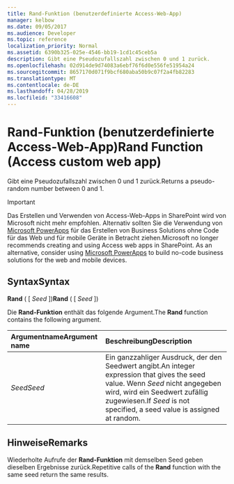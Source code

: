 ```yaml
---
title: Rand-Funktion (benutzerdefinierte Access-Web-App)
manager: kelbow
ms.date: 09/05/2017
ms.audience: Developer
ms.topic: reference
localization_priority: Normal
ms.assetid: 6390b325-025e-4546-bb19-1cd1c45ceb5a
description: Gibt eine Pseudozufallszahl zwischen 0 und 1 zurück.
ms.openlocfilehash: 02d914de9d74083a6ebf76f6d0e556fe51954a24
ms.sourcegitcommit: 8657170d071f9bcf680aba50b9c07f2a4fb82283
ms.translationtype: MT
ms.contentlocale: de-DE
ms.lasthandoff: 04/28/2019
ms.locfileid: "33416608"
---
```

# <a name="rand-function-access-custom-web-app"></a><span data-ttu-id="bbb34-103">Rand-Funktion (benutzerdefinierte Access-Web-App)</span><span class="sxs-lookup"><span data-stu-id="bbb34-103">Rand Function (Access custom web app)</span></span>

<span data-ttu-id="bbb34-104">Gibt eine Pseudozufallszahl zwischen 0 und 1 zurück.</span><span class="sxs-lookup"><span data-stu-id="bbb34-104">Returns a pseudo-random number between 0 and 1.</span></span>
  
> [!IMPORTANT]
> <span data-ttu-id="bbb34-p101">Das Erstellen und Verwenden von Access-Web-Apps in SharePoint wird von Microsoft nicht mehr empfohlen. Alternativ sollten Sie die Verwendung von [Microsoft PowerApps](https://powerapps.microsoft.com/en-us/) für das Erstellen von Business Solutions ohne Code für das Web und für mobile Geräte in Betracht ziehen.</span><span class="sxs-lookup"><span data-stu-id="bbb34-p101">Microsoft no longer recommends creating and using Access web apps in SharePoint. As an alternative, consider using [Microsoft PowerApps](https://powerapps.microsoft.com/en-us/) to build no-code business solutions for the web and mobile devices.</span></span> 
  
## <a name="syntax"></a><span data-ttu-id="bbb34-107">Syntax</span><span class="sxs-lookup"><span data-stu-id="bbb34-107">Syntax</span></span>

 <span data-ttu-id="bbb34-108">**Rand** ( [  *Seed*  ])</span><span class="sxs-lookup"><span data-stu-id="bbb34-108">**Rand** ( [  *Seed*  ])</span></span> 
  
<span data-ttu-id="bbb34-109">Die **Rand-Funktion** enthält das folgende Argument.</span><span class="sxs-lookup"><span data-stu-id="bbb34-109">The **Rand** function contains the following argument.</span></span> 
  
|<span data-ttu-id="bbb34-110">**Argumentname**</span><span class="sxs-lookup"><span data-stu-id="bbb34-110">**Argument name**</span></span>|<span data-ttu-id="bbb34-111">**Beschreibung**</span><span class="sxs-lookup"><span data-stu-id="bbb34-111">**Description**</span></span>|
|:-----|:-----|
| <span data-ttu-id="bbb34-112">*Seed*</span><span class="sxs-lookup"><span data-stu-id="bbb34-112">*Seed*</span></span>  <br/> |<span data-ttu-id="bbb34-113">Ein ganzzahliger Ausdruck, der den Seedwert angibt.</span><span class="sxs-lookup"><span data-stu-id="bbb34-113">An integer expression that gives the seed value.</span></span> <span data-ttu-id="bbb34-114">Wenn  *Seed*  nicht angegeben wird, wird ein Seedwert zufällig zugewiesen.</span><span class="sxs-lookup"><span data-stu-id="bbb34-114">If  *Seed*  is not specified, a seed value is assigned at random.</span></span>  <br/> |
   
## <a name="remarks"></a><span data-ttu-id="bbb34-115">Hinweise</span><span class="sxs-lookup"><span data-stu-id="bbb34-115">Remarks</span></span>

<span data-ttu-id="bbb34-116">Wiederholte Aufrufe der **Rand-Funktion** mit demselben Seed geben dieselben Ergebnisse zurück.</span><span class="sxs-lookup"><span data-stu-id="bbb34-116">Repetitive calls of the **Rand** function with the same seed return the same results.</span></span> 
  

